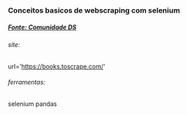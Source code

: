 ### Conceitos basicos de webscraping com selenium
##### [Fonte: Comunidade DS](https://www.youtube.com/watch?v=XLkxOBY965w)


###### site:
  url='https://books.toscrape.com/'


###### ferramentas: 
  selenium
  pandas
